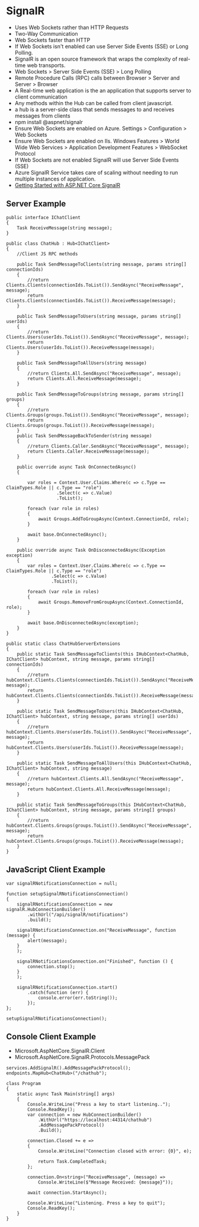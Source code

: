 # SignalR
* Uses Web Sockets rather than HTTP Requests
* Two-Way Communication
* Web Sockets faster than HTTP
* If Web Sockets isn't enabled can use Server Side Events (SSE) or Long Polling.
* SignalR is an open source framework that wraps the complexity of real-time web transports.
* Web Sockets > Server Side Events (SSE) > Long Polling
* Remote Procedure Calls (RPC) calls between Browser > Server and Server > Browser
* A Real-time web application is the an application that supports server to client communication
* Any methods within the Hub can be called from client javascript.
* a hub is a server-side class that sends messages to and receives messages from clients
* npm install @aspnet/signalr
* Ensure Web Sockets are enabled on Azure. Settings > Configuration > Web Sockets
* Ensure Web Sockets are enabled on IIs. Windows Features > World Wide Web Services > Application Development Features > WebSocket Protocol
* If Web Sockets are not enabled SignalR will use Server Side Events (SSE)
* Azure SignalR Service takes care of scaling without needing to run multiple instances of application.
* [Getting Started with ASP.NET Core SignalR](https://app.pluralsight.com/library/courses/aspdotnet-core-signalr-getting-started/table-of-contents)

## Server Example
```
public interface IChatClient
{
	Task ReceiveMessage(string message);
}

public class ChatHub : Hub<IChatClient>
{
	//Client JS RPC methods

	public Task SendMessageToClients(string message, params string[] connectionIds)
	{
		//return Clients.Clients(connectionIds.ToList()).SendAsync("ReceiveMessage", message);
		return Clients.Clients(connectionIds.ToList()).ReceiveMessage(message);
	}

	public Task SendMessageToUsers(string message, params string[] userIds)
	{
		//return Clients.Users(userIds.ToList()).SendAsync("ReceiveMessage", message);
		return Clients.Users(userIds.ToList()).ReceiveMessage(message);
	}

	public Task SendMessageToAllUsers(string message)
	{
		//return Clients.All.SendAsync("ReceiveMessage", message);
		return Clients.All.ReceiveMessage(message);
	}

	public Task SendMessageToGroups(string message, params string[] groups)
	{
		//return Clients.Groups(groups.ToList()).SendAsync("ReceiveMessage", message);
		return Clients.Groups(groups.ToList()).ReceiveMessage(message);
	}
	public Task SendMessageBackToSender(string message)
	{
		//return Clients.Caller.SendAsync("ReceiveMessage", message);
		return Clients.Caller.ReceiveMessage(message);
	}

	public override async Task OnConnectedAsync()
	{

		var roles = Context.User.Claims.Where(c => c.Type == ClaimTypes.Role || c.Type == "role")
				   .Select(c => c.Value)
				   .ToList();

		foreach (var role in roles)
		{
			await Groups.AddToGroupAsync(Context.ConnectionId, role);
		}

		await base.OnConnectedAsync();
	}

	public override async Task OnDisconnectedAsync(Exception exception)
	{
		var roles = Context.User.Claims.Where(c => c.Type == ClaimTypes.Role || c.Type == "role")
				 .Select(c => c.Value)
				 .ToList();

		foreach (var role in roles)
		{
			await Groups.RemoveFromGroupAsync(Context.ConnectionId, role);
		}

		await base.OnDisconnectedAsync(exception);
	}
}

public static class ChatHubServerExtensions
{
	public static Task SendMessageToClients(this IHubContext<ChatHub, IChatClient> hubContext, string message, params string[] connectionIds)
	{
		//return hubContext.Clients.Clients(connectionIds.ToList()).SendAsync("ReceiveMessage", message);
		return hubContext.Clients.Clients(connectionIds.ToList()).ReceiveMessage(message);
	}

	public static Task SendMessageToUsers(this IHubContext<ChatHub, IChatClient> hubContext, string message, params string[] userIds)
	{
		//return hubContext.Clients.Users(userIds.ToList()).SendAsync("ReceiveMessage", message);
		return hubContext.Clients.Users(userIds.ToList()).ReceiveMessage(message);
	}

	public static Task SendMessageToAllUsers(this IHubContext<ChatHub, IChatClient> hubContext, string message)
	{
		//return hubContext.Clients.All.SendAsync("ReceiveMessage", message);
		return hubContext.Clients.All.ReceiveMessage(message);
	}

	public static Task SendMessageToGroups(this IHubContext<ChatHub, IChatClient> hubContext, string message, params string[] groups)
	{
		//return hubContext.Clients.Groups(groups.ToList()).SendAsync("ReceiveMessage", message);
		return hubContext.Clients.Groups(groups.ToList()).ReceiveMessage(message);
	}
}
```

## JavaScript Client Example
```
var signalRNotificationsConnection = null;

function setupSignalRNotificationsConnection()
{
    signalRNotificationsConnection = new signalR.HubConnectionBuilder()
        .withUrl("/api/signalR/notifications")
        .build();

    signalRNotificationsConnection.on("ReceiveMessage", function (message) {
        alert(message);
    }
    );

    signalRNotificationsConnection.on("Finished", function () {
        connection.stop();
    }
    );

    signalRNotificationsConnection.start()
        .catch(function (err) {
            console.error(err.toString());
        });
};

setupSignalRNotificationsConnection();
```

## Console Client Example
- Microsoft.AspNetCore.SignalR.Client
- Microsoft.AspNetCore.SignalR.Protocols.MessagePack

```
services.AddSignalR().AddMessagePackProtocol();
endpoints.MapHub<ChatHub>("/chathub");
```
```
class Program
{
	static async Task Main(string[] args)
	{
		Console.WriteLine("Press a key to start listening..");
		Console.ReadKey();
		var connection = new HubConnectionBuilder()
			.WithUrl("https://localhost:44314/chathub")
			.AddMessagePackProtocol()
			.Build();

		connection.Closed += e =>
		{
			Console.WriteLine("Connection closed with error: {0}", e);

			return Task.CompletedTask;
		};

		connection.On<string>("ReceiveMessage", (message) =>
			Console.WriteLine($"Message Received: {message}"));

		await connection.StartAsync();

		Console.WriteLine("Listening. Press a key to quit");
		Console.ReadKey();
	}
}
```